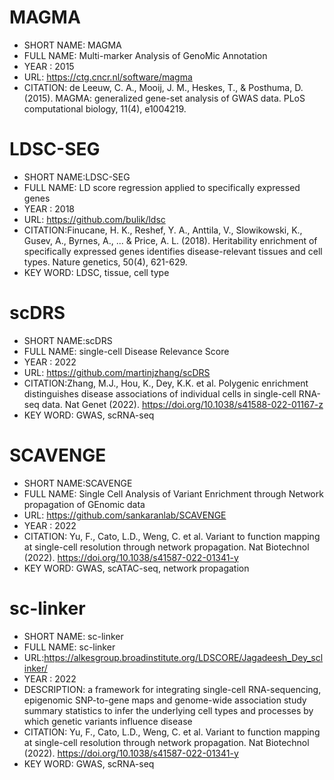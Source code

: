 # MAGMA
- SHORT NAME: MAGMA
- FULL NAME: Multi-marker Analysis of GenoMic Annotation
- YEAR : 2015
- URL: https://ctg.cncr.nl/software/magma
- CITATION: de Leeuw, C. A., Mooij, J. M., Heskes, T., & Posthuma, D. (2015). MAGMA: generalized gene-set analysis of GWAS data. PLoS computational biology, 11(4), e1004219.

# LDSC-SEG
- SHORT NAME:LDSC-SEG
- FULL NAME: LD score regression applied to specifically expressed genes
- YEAR : 2018
- URL: https://github.com/bulik/ldsc
- CITATION:Finucane, H. K., Reshef, Y. A., Anttila, V., Slowikowski, K., Gusev, A., Byrnes, A., ... & Price, A. L. (2018). Heritability enrichment of specifically expressed genes identifies disease-relevant tissues and cell types. Nature genetics, 50(4), 621-629.
- KEY WORD: LDSC, tissue, cell type

# scDRS
- SHORT NAME:scDRS
- FULL NAME: single-cell Disease Relevance Score 
- YEAR : 2022
- URL: https://github.com/martinjzhang/scDRS
- CITATION:Zhang, M.J., Hou, K., Dey, K.K. et al. Polygenic enrichment distinguishes disease associations of individual cells in single-cell RNA-seq data. Nat Genet (2022). https://doi.org/10.1038/s41588-022-01167-z
- KEY WORD: GWAS, scRNA-seq

# SCAVENGE
- SHORT NAME:SCAVENGE
- FULL NAME: Single Cell Analysis of Variant Enrichment through Network propagation of GEnomic data
- URL: https://github.com/sankaranlab/SCAVENGE
- YEAR : 2022
- CITATION: Yu, F., Cato, L.D., Weng, C. et al. Variant to function mapping at single-cell resolution through network propagation. Nat Biotechnol (2022). https://doi.org/10.1038/s41587-022-01341-y
- KEY WORD: GWAS, scATAC-seq, network propagation

# sc-linker
- SHORT NAME: sc-linker
- FULL NAME: sc-linker
- URL:https://alkesgroup.broadinstitute.org/LDSCORE/Jagadeesh_Dey_sclinker/
- YEAR : 2022
- DESCRIPTION: a framework for integrating single-cell RNA-sequencing, epigenomic SNP-to-gene maps and genome-wide association study summary statistics to infer the underlying cell types and processes by which genetic variants influence disease
- CITATION: Yu, F., Cato, L.D., Weng, C. et al. Variant to function mapping at single-cell resolution through network propagation. Nat Biotechnol (2022). https://doi.org/10.1038/s41587-022-01341-y
- KEY WORD: GWAS, scRNA-seq
